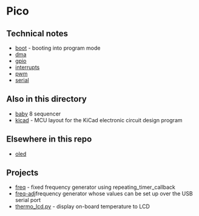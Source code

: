 # Pico

## Technical notes

* [boot](boot.md) - booting into program mode
* [dma](dma.md)
* [gpio](gpio.md)
* [interrupts](interrupts.txt)
* [pwm](pwm.md)
* [serial](serial.md)


## Also in this directory

* [baby](baby.md) 8 sequencer
* [kicad](kicad) - MCU layout for the KiCad electronic circuit design program


## Elsewhere in this repo

* [oled](../1306/pico-sdk)


## Projects

* [freq](freq) - fixed frequency generator using repeating_timer_callback
* [freq-adj](freq-adj)frequency generator whose values can be set up over the USB serial port
* [thermo_lcd.py](thermo_lcd.py) - display on-board temperature to LCD

